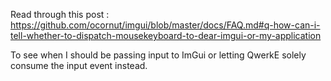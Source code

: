 Read through this  post :
https://github.com/ocornut/imgui/blob/master/docs/FAQ.md#q-how-can-i-tell-whether-to-dispatch-mousekeyboard-to-dear-imgui-or-my-application

To see when I should be passing input to ImGui or letting QwerkE solely consume the input event instead.
